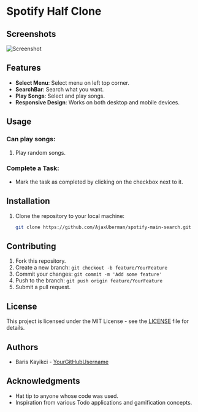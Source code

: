 # Spotify Half Clone

## Screenshots

![Screenshot](https://i.hizliresim.com/3hs8n9z.png)

## Features

- **Select Menu**: Select menu on left top corner.
- **SearchBar**: Search what you want.
- **Play Songs**: Select and play songs.
- **Responsive Design**: Works on both desktop and mobile devices.

## Usage

### Can play songs:

1. Play random songs.

### Complete a Task:

- Mark the task as completed by clicking on the checkbox next to it.

## Installation

1. Clone the repository to your local machine:

   ```sh
   git clone https://github.com/AjaxUberman/spotify-main-search.git


## Contributing

1. Fork this repository.
2. Create a new branch: `git checkout -b feature/YourFeature`
3. Commit your changes: `git commit -m 'Add some feature'`
4. Push to the branch: `git push origin feature/YourFeature`
5. Submit a pull request.

## License

This project is licensed under the MIT License - see the [LICENSE](LICENSE) file for details.

## Authors

- Baris Kayikci - [YourGitHubUsername](https://github.com/AjaxUberman)

## Acknowledgments

- Hat tip to anyone whose code was used.
- Inspiration from various Todo applications and gamification concepts.


